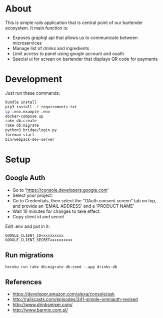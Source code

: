 # About

This is simple rails application that is central point of our bartender ecosystem. It main function is:

* Exposes graphql api that allows us to communicate between microservices
* Manage list of drinks and ingredients
* Limit access to panel using google account and ouath
* Special ui for screen on bartender that displays QR code for payments

# Development

Just run these commands:

```bash
bundle install
pip3 install -f requirements.txt
cp .env.example .env
docker-compose up
rake db:create
rake db:migrate
python3 bridge/login.py
foreman start
bin/webpack-dev-server
```

# Setup

## Google Auth

* Go to 'https://console.developers.google.com'
* Select your project.
* Go to Credentials, then select the "OAuth consent screen" tab on top, and provide an 'EMAIL ADDRESS' and a 'PRODUCT NAME'
* Wait 10 minutes for changes to take effect.
* Copy client id and secret

Edit .env and put in it:

```env
GOOGLE_CLIENT_ID=xxxxxxxxx
GOOGLE_CLIENT_SECRET=xxxxxxxxx
```

## Run migrations

```
heroku run rake db:migrate db:seed --app drinks-db
```

## References
* https://developer.amazon.com/alexa/console/ask
* http://railscasts.com/episodes/241-simple-omniauth-revised
* http://www.drinksmixer.com/
* http://www.barmix.com.pl/


